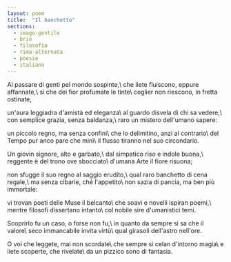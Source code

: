 ```yaml
---
layout: poem
title:  "Il banchetto"
sections:
  - imago-gentile
  - brio
  - filosofia
  - rima-alternata
  - poesie
  - italiano
---
```


Al passare di genti pel mondo sospinte,\\
che liete fluiscono, eppure affannate,\\
sì che dei fior profumate le tinte\\
coglier non riescono, in fretta ostinate,

un'aura leggiadra d'amistà ed eleganza\\
al guardo disvela di chi sa vedere,\\
con semplice grazia, senza baldanza,\\
raro un mistero dell'umano sapere:

un piccolo regno, ma senza confini\\
che lo delimitino, anzi al contrario\\
del Tempo pur anco pare che mini\\
il flusso tiranno nel suo circondario.

Un giovin signore, alto e garbato,\\
dal simpatico riso e indole buona,\\
reggente è del trono ove sbocciato\\
d'umana Arte il fiore risuona;

non sfugge il suo regno al saggio erudito,\\
qual raro banchetto di cena regale,\\
ma senza cibarie, ché l'appetito\\
non sazia di pancia, ma ben più immortale:

vi trovan poeti delle Muse il belcanto\\
che soavi e novelli ispiran poemi,\\
mentre filosofi dissertano intanto\\
col nobile sire d'umanistici temi.

Scoprirlo fu un caso, o forse non fu,\\
in quanto da sempre si sa che il valore\\
seco immancabile invita virtù\\
qual girasoli dell'astro nell'ore.

O voi che leggete, mai non scordate\\
che sempre si celan d'intorno magia\\
e liete scoperte, che rivelate\\
da un pizzico sono di fantasia.
